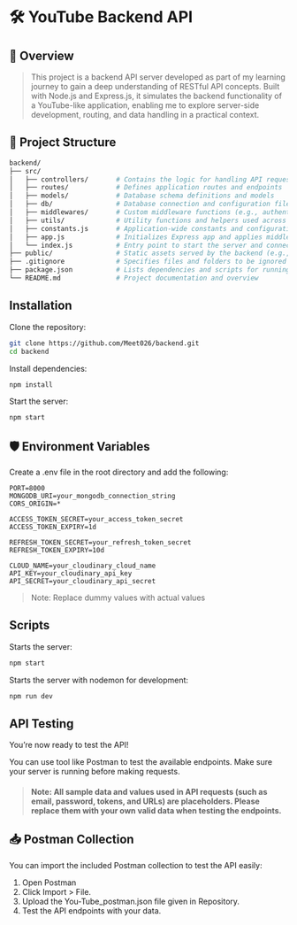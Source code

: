 # 🛠 YouTube Backend API

## 🚀 Overview

> This project is a backend API server developed as part of my learning journey to gain a deep understanding of RESTful API concepts. Built with Node.js and Express.js, it simulates the backend functionality of a YouTube-like application, enabling me to explore server-side development, routing, and data handling in a practical context.

## 📁 Project Structure
```bash
backend/
├── src/
│   ├── controllers/       # Contains the logic for handling API requests and responses
│   ├── routes/            # Defines application routes and endpoints
│   ├── models/            # Database schema definitions and models
│   ├── db/                # Database connection and configuration files
│   ├── middlewares/       # Custom middleware functions (e.g., authentication, error handling)
│   ├── utils/             # Utility functions and helpers used across the project
│   ├── constants.js       # Application-wide constants and configuration values
│   ├── app.js             # Initializes Express app and applies middleware and routes
│   └── index.js           # Entry point to start the server and connect to the database
├── public/                # Static assets served by the backend (e.g., images, uploads)
├── .gitignore             # Specifies files and folders to be ignored by Git
├── package.json           # Lists dependencies and scripts for running the project
└── README.md              # Project documentation and overview
```

## Installation 
Clone the repository:
```bash
git clone https://github.com/Meet026/backend.git
cd backend
```

Install dependencies:
```bash
npm install
```

Start the server:
```bash
npm start
```

## 🛡️ Environment Variables

Create a .env file in the root directory and add the following:
```
PORT=8000
MONGODB_URI=your_mongodb_connection_string
CORS_ORIGIN=*

ACCESS_TOKEN_SECRET=your_access_token_secret
ACCESS_TOKEN_EXPIRY=1d

REFRESH_TOKEN_SECRET=your_refresh_token_secret
REFRESH_TOKEN_EXPIRY=10d

CLOUD_NAME=your_cloudinary_cloud_name
API_KEY=your_cloudinary_api_key
API_SECRET=your_cloudinary_api_secret
```

> Note: Replace dummy values with actual values
## Scripts
Starts the server:
```bash
npm start
```
Starts the server with nodemon for development:
```bash
npm run dev
```
## API Testing
You’re now ready to test the API!

You can use tool like Postman to test the available endpoints. Make sure your server is running before making requests.

> #### Note: All sample data and values used in API requests (such as email, password, tokens, and URLs) are placeholders. Please replace them with your own valid data when testing the endpoints.

## 📥 Postman Collection
You can import the included Postman collection to test the API easily:
1. Open Postman
2. Click Import > File.
3. Upload the You-Tube_postman.json file given in Repository.
4. Test the API endpoints with your data.
